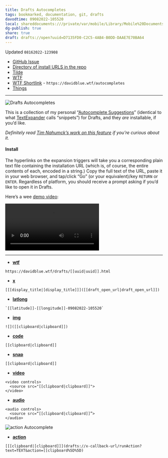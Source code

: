 ```yaml
---
title: Drafts Autocompletes
tags: bookmarked, documentation, git, drafts
davodtime: 09082022-105520
local: shareddocuments:///private/var/mobile/Library/Mobile%20Documents/iCloud~md~obsidian/Documents/OBSHIDDIAN/drafts/D7135FD0-C2C5-4AB4-B0DD-DAAE7E70BA64.md
dg-publish: true
share: true
draft: drafts://open?uuid=D7135FD0-C2C5-4AB4-B0DD-DAAE7E70BA64
---
```

Updated `08162022-123908`

- [GitHub Issue](https://github.com/extratone/drafts/issues/31)
- [Directory of install URLS in the repo](https://github.com/extratone/drafts/blob/main/autocomplete)
- [Tilde](https://tilde.town/~extratone/drafts/autocompletes/)
- [WTF](https://davidblue.wtf/drafts/D7135FD0-C2C5-4AB4-B0DD-DAAE7E70BA64.html)
- [WTF Shortlink](https://davidblue.wtf/autocompletes) - `https://davidblue.wtf/autocompletes`
- [Things](things:///show?id=KgfMefYzLGHkVy1KzsLq8X)

---

![Drafts Autocompletes](https://user-images.githubusercontent.com/43663476/159809109-ef35410c-d052-4ed4-9388-aa7895d1c434.png)

This is a collection of my personal “[Autocomplete Suggestions](https://docs.getdrafts.com/docs/editor/autocomplete)” (identical to what [TextExpander](https://apps.apple.com/us/app/textexpander-keyboard/id1075927186) calls “snippets”) for Drafts, and they *are* installable, if you’d like.

*Definitely read [Tim Nahumck’s work on this feature](https://nahumck.me/drafts-29-autocomplete/) if you’re curious about it.*

#### Install
The hyperlinks on the expansion triggers will take you a corresponding plain text file containing the installation URL (which is, of course, the entire contents of each, encoded in a string.) Copy the full text of the URL, paste it in your web browser, and tap/click “Go” (or your equivalent)/key `RETURN` or `ENTER`. Regardless of platform, you should receive a prompt asking if you’d like to open it in Drafts.

Here’s a wee [demo video](https://user-images.githubusercontent.com/43663476/159810974-fa1531df-c0a5-4f1b-82f8-3fe11e31f36d.MOV):

<video controls>
  <source src="https://user-images.githubusercontent.com/43663476/159810974-fa1531df-c0a5-4f1b-82f8-3fe11e31f36d.MOV">
</video>

--- 

- [**wtf**](https://raw.githubusercontent.com/extratone/drafts/main/snippets/wtf.txt)
```
https://davidblue.wtf/drafts/[[uuid|uuid]].html
```

- [**x**](https://raw.githubusercontent.com/extratone/drafts/main/snippets/x.txt)
```
[[[display_title|[display_title]]]([[draft_open_url|draft_open_url]])
```

- [**latlong**](https://raw.githubusercontent.com/extratone/drafts/main/snippets/latlong.txt)
```
`[[latitude]]-[[longitude]]-09082022-105520`
```

- [**img**](https://raw.githubusercontent.com/extratone/drafts/main/snippets/img.txt)
```
![]([[clipboard|clipboard]])
```

- [**code**](https://raw.githubusercontent.com/extratone/drafts/main/snippets/code.txt)
```
[[clipboard|clipboard]]
```

- [**snap**](https://raw.githubusercontent.com/extratone/drafts/main/snippets/snap.txt)
```
[[clipboard|clipboard]]
```

- [**video**](https://raw.githubusercontent.com/extratone/drafts/main/snippets/video.txt)
```
<video controls>
  <source src="[[clipboard|clipboard]]">
</video>
```

- [**audio**](https://raw.githubusercontent.com/extratone/drafts/main/snippets/audio.txt)
```
<audio controls>
  <source src=“[[clipboard|clipboard]]”>
</audio>
```

![action Autocomplete](https://i.snap.as/wfGYx2WU.png)

- [**action**](https://raw.githubusercontent.com/extratone/drafts/main/autocomplete/action.txt)
```
[[[clipboard|[clipboard]]](drafts://x-callback-url/runAction?text=TEXT&action=[[clipboard%5D%5D)
```